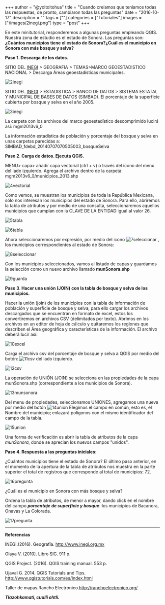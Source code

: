 +++
author = "@yoltoltohua"
title = "Cuando creíamos que teníamos todas las respuestas, de pronto, cambiaron todas las preguntas"
date = "2016-10-17"
description = ""
tags = [""]
categories = ["Tutoriales"]
images  = ["/images/2inegi.png"]
type = "post"
+++

En este minitutorial, responderemos a algunas preguntas empleando QGIS. Nuestra zona de estudio es el estado de Sonora. Las preguntas son: **¿Cuántos municipios tiene el estado de Sonora?¿Cuál es el municipio en Sonora con más bosque y selva?**

**Paso 1. Descarga de los datos.**

SITIO DEL [INEGI](http://www.inegi.org.mx/) \> GEOGRAFIA > TEMAS>MARCO GEOESTADISTICO NACIONAL > Descarga Áreas geoestadísticas municipales.

![2inegi](/images/2inegi.png)

SITIO DEL [INEGI](http://www.inegi.org.mx/) > ESTADISTICA > BANCO DE DATOS > SISTEMA ESTATAL Y MUNICIPAL DE BASES DE DATOS (SIMBAD). El porcentaje de la superficie cubierta por bosque y selva en el año 2005.

![3inegi](/images/3inegi.jpg)

La carpeta con los archivos del marco geoestadístico descomprimido lucirá así: mgm2013v6\_0

La información estadística de población y porcentaje del bosque y selva en unas carpetas parecidas a: SIMBAD\_fdebd\_20140707070505003\_bosqueSelva

**Paso 2. Carga de datos. Ejecuta QGIS.**

MENU> capa> añadir capa vectorial (ctrl + v) o través del icono del menu del lado izquierdo. Agrega el archivo dentro de la carpeta mgm2013v6\_0/municipios\_2013.shp

![4vectorial](/images/4vectorial.jpg)

Como vemos, se muestran los municipios de toda la República Mexicana, sólo nos interesan los municipios del estado de Sonora. Para ello, abriremos la tabla de atributos y por medio de una consulta, seleccionaremos aquellos municipios que cumplan con la CLAVE DE LA ENTIDAD igual al valor 26.

![5tabla](/images/5tabla.jpg)

![6tabla](/images/6tabla.jpg)

Ahora seleccionaremos por expresión, por medio del icono ![7seleccionar](/images/7seleccionar.jpg) , los municipios correspondientes al estado de Sonora:

![8seleccionar](/images/8seleccionar.jpg)

Con los municipios seleccionados, vamos al listado de capas y guardamos la selección como un nuevo archivo llamado **munSonora.shp**

![9guarda](/images/9guarda.jpg)

**Paso 3. Hacer una unión (JOIN) con la tabla de bosque y selva de los municipios.**

Hacer la unión (join) de los municipios con la tabla de información de población y superficie de bosque y selva, para ello cargar los archivos descargados que se encuentran en formato de excel, estos los convertiremos en archivos CSV (delimitados por texto). Abrimos en los archivos en un editor de hoja de cálculo y quitaremos los reglones que describen el Área geográfica y características de la información. El archivo deberá lucir así:

![10excel](/images/10excel.jpg)

Carga el archivo csv del porcentaje de bosque y selva a QGIS por medio del botón: ![11csv](images/11csv.jpg) del lado izquierdo.

![12csv](/images/12csv.jpg)

La operación de UNIÓN (JOIN) se selecciona en las propiedades de la capa munSonora.shp (correspondiente a los municipios de Sonora).

![13munsonora](/images/13munsonora1.jpg)

Del menu de propiedades, seleccionamos UNIONES, agregamos una nueva por medio del botón ![14union](/images/14union.jpg) Elegimos el campo en común, esto es, el Nombre del municipio; enlazará polígonos con el mismo identificador del campo de la tabla.

![15union](/images/15union.jpg)

Una forma de verificación es abrir la tabla de atributos de la capa _munSonora_, donde se aprecian los nuevos campos "unidos".

**Paso 4. Respuesta a las preguntas iniciales:**

¿Cuántos municipios tiene el estado de Sonora? El último paso anterior, en el momento de la apertura de la tabla de atributos nos muestra en la parte superior el total de registros que corresponde al total de municipios: 72.

![16pregunta](/images/16pregunta.jpg)

¿Cuál es el municipio en Sonora con más bosque y selva?

Ordena la tabla de atributos, de menor a mayor, dando click en el nombre del campo _**porcentaje de superficie y bosque**_: los municipios de Bacanora, Onavas y La Colorada.

![17pregunta](/images/17pregunta.jpg)

* * *

**Referencias**

INEGI.(2016). Geografía. http://www.inegi.org.mx

Olaya V. (2010). Libro SIG. 911 p.

QGIS Project. (2016). QGIS training manual. 553 p.

Ujaval G. 2014. QGIS Tutorials and Tips. http://www.qgistutorials.com/es/index.html

Taller de mapas.Rancho Electrónico.http://ranchoelectronico.org/

_**Tlazohkamati, cualli ohtli.**_
